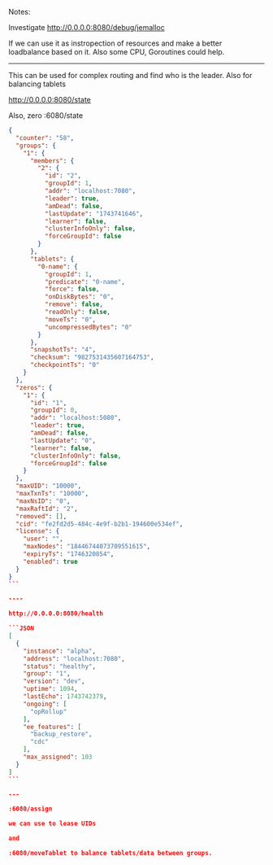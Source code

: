 
Notes:

Investigate http://0.0.0.0:8080/debug/jemalloc

If we can use it as instropection of resources and make a better loadbalance based on it.
Also some CPU, Goroutines could help.

----

This can be used for complex routing and find who is the leader.
Also for balancing tablets

http://0.0.0.0:8080/state

Also, zero :6080/state

````JSON
{
  "counter": "58",
  "groups": {
    "1": {
      "members": {
        "2": {
          "id": "2",
          "groupId": 1,
          "addr": "localhost:7080",
          "leader": true,
          "amDead": false,
          "lastUpdate": "1743741646",
          "learner": false,
          "clusterInfoOnly": false,
          "forceGroupId": false
        }
      },
      "tablets": {
        "0-name": {
          "groupId": 1,
          "predicate": "0-name",
          "force": false,
          "onDiskBytes": "0",
          "remove": false,
          "readOnly": false,
          "moveTs": "0",
          "uncompressedBytes": "0"
        }
      },
      "snapshotTs": "4",
      "checksum": "9827531435607164753",
      "checkpointTs": "0"
    }
  },
  "zeros": {
    "1": {
      "id": "1",
      "groupId": 0,
      "addr": "localhost:5080",
      "leader": true,
      "amDead": false,
      "lastUpdate": "0",
      "learner": false,
      "clusterInfoOnly": false,
      "forceGroupId": false
    }
  },
  "maxUID": "10000",
  "maxTxnTs": "10000",
  "maxNsID": "0",
  "maxRaftId": "2",
  "removed": [],
  "cid": "fe2fd2d5-484c-4e9f-b2b1-194600e534ef",
  "license": {
    "user": "",
    "maxNodes": "18446744073709551615",
    "expiryTs": "1746320854",
    "enabled": true
  }
}
```

----

http://0.0.0.0:8080/health

```JSON
[
  {
    "instance": "alpha",
    "address": "localhost:7080",
    "status": "healthy",
    "group": "1",
    "version": "dev",
    "uptime": 1094,
    "lastEcho": 1743742379,
    "ongoing": [
      "opRollup"
    ],
    "ee_features": [
      "backup_restore",
      "cdc"
    ],
    "max_assigned": 103
  }
]
```

---

:6080/assign

we can use to lease UIDs

and

:6080/moveTablet to balance tablets/data between groups.
